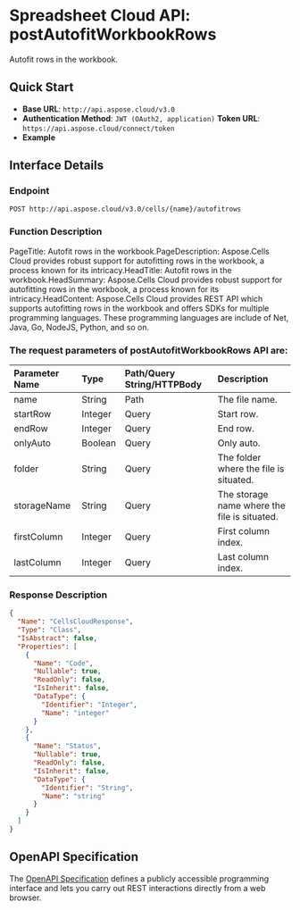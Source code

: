 # **Spreadsheet Cloud API: postAutofitWorkbookRows**

Autofit rows in the workbook. 


## **Quick Start**

- **Base URL**: `http://api.aspose.cloud/v3.0`
- **Authentication Method**: `JWT (OAuth2, application)`  **Token URL**: `https://api.aspose.cloud/connect/token`
- **Example** 

## **Interface Details**

### **Endpoint** 

```
POST http://api.aspose.cloud/v3.0/cells/{name}/autofitrows
```
### **Function Description**
PageTitle:  Autofit rows in the workbook.PageDescription: Aspose.Cells Cloud provides robust support for autofitting rows in the workbook, a process known for its intricacy.HeadTitle: Autofit rows in the workbook.HeadSummary: Aspose.Cells Cloud provides robust support for autofitting rows in the workbook, a process known for its intricacy.HeadContent: Aspose.Cells Cloud provides REST API which supports autofitting rows in the workbook and offers SDKs for multiple programming languages. These programming languages are include of Net, Java, Go, NodeJS, Python, and so on.

### The request parameters of **postAutofitWorkbookRows** API are: 

| Parameter Name | Type | Path/Query String/HTTPBody | Description | 
| :- | :- | :- |:- | 
|name|String|Path|The file name.|
|startRow|Integer|Query|Start row.|
|endRow|Integer|Query|End row.|
|onlyAuto|Boolean|Query|Only auto.|
|folder|String|Query|The folder where the file is situated.|
|storageName|String|Query|The storage name where the file is situated.|
|firstColumn|Integer|Query|First column index.|
|lastColumn|Integer|Query|Last column index.|

### **Response Description**
```json
{
  "Name": "CellsCloudResponse",
  "Type": "Class",
  "IsAbstract": false,
  "Properties": [
    {
      "Name": "Code",
      "Nullable": true,
      "ReadOnly": false,
      "IsInherit": false,
      "DataType": {
        "Identifier": "Integer",
        "Name": "integer"
      }
    },
    {
      "Name": "Status",
      "Nullable": true,
      "ReadOnly": false,
      "IsInherit": false,
      "DataType": {
        "Identifier": "String",
        "Name": "string"
      }
    }
  ]
}
```


## OpenAPI Specification

The [OpenAPI Specification](https://reference.aspose.cloud/cells/#/WorkbookController/PostAutofitWorkbookRows) defines a publicly accessible programming interface and lets you carry out REST interactions directly from a web browser.


